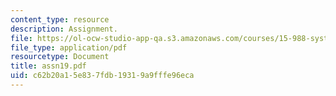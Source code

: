 ```yaml
---
content_type: resource
description: Assignment.
file: https://ol-ocw-studio-app-qa.s3.amazonaws.com/courses/15-988-system-dynamics-self-study-fall-1998-spring-1999/c62b20a15e837fdb19319a9fffe96eca_assn19.pdf
file_type: application/pdf
resourcetype: Document
title: assn19.pdf
uid: c62b20a1-5e83-7fdb-1931-9a9fffe96eca
---
```


